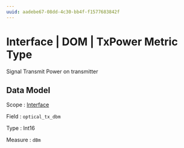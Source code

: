 ```yaml
---
uuid: aadebe67-08dd-4c30-bb4f-f1577683842f
---
```

# Interface | DOM | TxPower Metric Type

Signal Transmit Power on transmitter

## Data Model

Scope
: [Interface](../../metric-scopes-reference/interface.md)

Field
: `optical_tx_dbm`

Type
: Int16

Measure
: `dBm`
